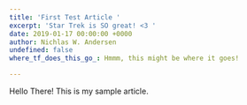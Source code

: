 ```yaml
---
title: 'First Test Article '
excerpt: 'Star Trek is SO great! <3 '
date: 2019-01-17 00:00:00 +0000
author: Nichlas W. Andersen
undefined: false
where_tf_does_this_go_: Hmmm, this might be where it goes!

---
```

Hello There! This is my sample article.